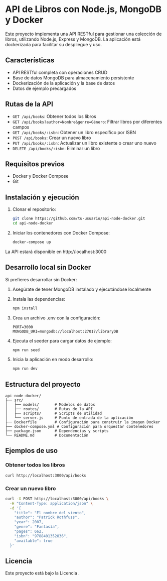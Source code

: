 # API de Libros con Node.js, MongoDB y Docker

Este proyecto implementa una API RESTful para gestionar una colección de libros, utilizando Node.js, Express y MongoDB. La aplicación está dockerizada para facilitar su despliegue y uso.

## Características

- API RESTful completa con operaciones CRUD
- Base de datos MongoDB para almacenamiento persistente
- Dockerización de la aplicación y la base de datos
- Datos de ejemplo precargados

## Rutas de la API

- `GET /api/books`: Obtener todos los libros
- `GET /api/books?author=Nombre&genre=Género`: Filtrar libros por diferentes campos
- `GET /api/books/:isbn`: Obtener un libro específico por ISBN
- `POST /api/books`: Crear un nuevo libro
- `PUT /api/books/:isbn`: Actualizar un libro existente o crear uno nuevo
- `DELETE /api/books/:isbn`: Eliminar un libro

## Requisitos previos

- Docker y Docker Compose
- Git

## Instalación y ejecución

1. Clonar el repositorio:
   ```bash
   git clone https://github.com/tu-usuario/api-node-docker.git
   cd api-node-docker
   ```

2. Iniciar los contenedores con Docker Compose:
   ```bash
   docker-compose up
   ```

La API estará disponible en http://localhost:3000

## Desarrollo local sin Docker

Si prefieres desarrollar sin Docker:

1. Asegúrate de tener MongoDB instalado y ejecutándose localmente
2. Instala las dependencias:
   ```bash
   npm install
   ```

3. Crea un archivo .env con la configuración:
   ```
   PORT=3000
   MONGODB_URI=mongodb://localhost:27017/libraryDB
   ```

4. Ejecuta el seeder para cargar datos de ejemplo:
   ```bash
   npm run seed
   ```

5. Inicia la aplicación en modo desarrollo:
   ```bash
   npm run dev
   ```

## Estructura del proyecto

```
api-node-docker/
├── src/
│   ├── models/       # Modelos de datos
│   ├── routes/       # Rutas de la API
│   ├── scripts/      # Scripts de utilidad
│   └── server.js     # Punto de entrada de la aplicación
├── Dockerfile        # Configuración para construir la imagen Docker
├── docker-compose.yml # Configuración para orquestar contenedores
├── package.json      # Dependencias y scripts
└── README.md         # Documentación
```

## Ejemplos de uso

### Obtener todos los libros
```bash
curl http://localhost:3000/api/books
```

### Crear un nuevo libro
```bash
curl -X POST http://localhost:3000/api/books \
  -H "Content-Type: application/json" \
  -d '{
    "title": "El nombre del viento",
    "author": "Patrick Rothfuss",
    "year": 2007,
    "genre": "Fantasía",
    "pages": 662,
    "isbn": "9788401352836",
    "available": true
  }'
```

## Licencia

Este proyecto está bajo la Licencia .